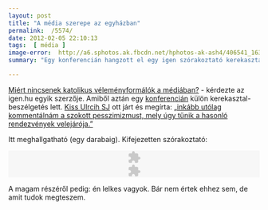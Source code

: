 ```yaml
---
layout: post
title: "A média szerepe az egyházban"
permalink:  /5574/ 
date: 2012-02-05 22:10:13
tags:  [ média ] 
image-error:  http://a6.sphotos.ak.fbcdn.net/hphotos-ak-ash4/406541_163017640479903_143579799090354_241025_1622167037_n.jpg 
summary: "Egy konferencián hangzott el egy igen szórakoztató kerekasztal-beszélgetés arról, hogy „ne keseregjetek, hanem mondjátok meg mit kell csinálni”. Most (még) meghallgatható:"

---
```

<a href="http://igen.hu/agytakaritas/1684-miert-nincsenek-katolikus-velemenyformalok-a-mediaban.html">Miért nincsenek katolikus véleményformálók a médiában?</a> - kérdezte az igen.hu egyik szerzője. Amiből aztán egy <a href="http://szalezianum.hu/node/155">konferencián</a> külön kerekasztal-beszélgetés lett. <a href="http://ulrichblog.wordpress.com">Kiss Ulrcih SJ</a> ott járt és megírta: <a href="http://ulrichblog.wordpress.com/2012/02/05/bena-egyhazi-media/">„inkább utólag kommentálnám a szokott pesszimizmust, mely úgy tűnik a hasonló rendezvények velejárója.”</a>

Itt meghallgatható (egy darabaig). Kifejezetten szórakoztató:

<embed height="27" src="http://www.google.com/reader/ui/3523697345-audio-player.swf?audioUrl=http://eleklaszlo.hu/files/Media_szerepe_Veszprem_20120204.mp3" type="application/x-shockwave-flash" width="100%" wmode="transparent">  
<embed height="27" src="http://www.google.com/reader/ui/3523697345-audio-player.swf?audioUrl=http://eleklaszlo.hu/files/Media_szerepe_Veszprem_II_20120204.mp3" type="application/x-shockwave-flash" width="100%" wmode="transparent">

A magam részéről pedig: én lelkes vagyok. Bár nem értek ehhez sem, de amit tudok megteszem.

